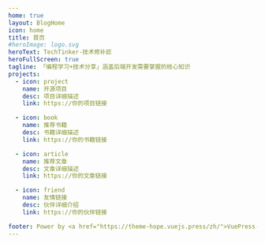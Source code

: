 ```yaml
---
home: true
layout: BlogHome
icon: home
title: 首页
#heroImage: logo.svg
heroText: TechTinker-技术修补匠
heroFullScreen: true
tagline: 「编程学习+技术分享」涵盖后端开发需要掌握的核心知识
projects:
  - icon: project
    name: 开源项目
    desc: 项目详细描述
    link: https://你的项目链接

  - icon: book
    name: 推荐书籍
    desc: 书籍详细描述
    link: https://你的书籍链接

  - icon: article
    name: 推荐文章
    desc: 文章详细描述
    link: https://你的文章链接

  - icon: friend
    name: 友情链接
    desc: 伙伴详细介绍
    link: https://你的伙伴链接

footer: Power by <a href="https://theme-hope.vuejs.press/zh/">VuePress-theme-hope</a>
---
```

